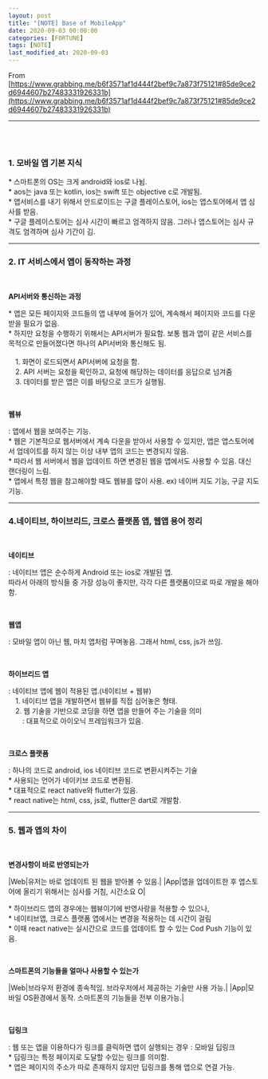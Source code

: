 ```yaml
---
layout: post
title: "[NOTE] Base of MobileApp"
date: 2020-09-03 00:00:00
categories: [FORTUNE]
tags: [NOTE]
last_modified_at: 2020-09-03
---
```


From [https://www.grabbing.me/b6f3571af1d444f2bef9c7a873f75121#85de9ce2d6944607b27483331926331b](https://www.grabbing.me/b6f3571af1d444f2bef9c7a873f75121#85de9ce2d6944607b27483331926331b)

---
<br>&emsp;

### 1. 모바일 앱 기본 지식

<p>
* 스마트폰의 OS는 크게 android와 ios로 나뉨.
<br>* aos는 java 또는 kotlin, ios는 swift 또는 objective c로 개발됨.
<br>* 앱서비스를 내기 위해서 안드로이드는 구글 플레이스토어, ios는 앱스토어에서 앱 심사를 받음.
<br>* 구글 플레이스토어는 심사 시간이 빠르고 엄격하지 않음. 그러나 앱스토어는 심사 규격도 엄격하며 심사 기간이 김.
</p>

---

### 2. IT 서비스에서 앱이 동작하는 과정

<br>

__API서버와 통신하는 과정__

<p>
* 앱은 모든 페이지와 코드들의 앱 내부에 들어가 있어, 계속해서 페이지와 코드를 다운 받을 필요가 없음.
<br>* 하지만 요청을 수행하기 위해서는 API서버가 필요함. 보통 웹과 앱이 같은 서비스를 목적으로 만들어졌다면 하나의 API서버와 통신해도 됨.
<br>
<br>&emsp;1. 화면이 로드되면서 API서버에 요청을 함.
<br>&emsp;2. API 서버는 요청을 확인하고, 요청에 해당하는 데이터를 응답으로 넘겨줌
<br>&emsp;3. 데이터를 받은 앱은 이를 바탕으로 코드가 실행됨.
</p>

<br>

__웹뷰__
<p>
: 앱에서 웹을 보여주는 기능.
<br>* 웹은 기본적으로 웹서버에서 계속 다운을 받아서 사용할 수 있지만, 앱은 앱스토어에서 업데이트를 하지 않는 이상 내부 앱의 코드는 변경되지 않음.
<br>* 따라서 웹 서버에서 웹을 업데이트 하면 변경된 웹을 앱에서도 사용할 수 있음. 대신 랜더링이 느림.
<br>* 앱에서 특정 웹을 참고해야할 때도 웹뷰를 많이 사용. ex) 네이버 지도 기능, 구글 지도 기능.
</p>

---

### 4.네이티브, 하이브리드, 크로스 플랫폼 앱, 웹앱 용어 정리

<br>

__네이티브__

<p>
: 네이티브 앱은 순수하게 Android 또는 ios로 개발된 앱.
<br>따라서 아래의 방식들 중 가장 성능이 좋지만, 각각 다른 플랫폼이므로 따로 개발을 해야함.
</p>

<br>

__웹앱__

<p>
: 모바일 앱이 아닌 웹, 마치 앱처럼 꾸며놓음. 그래서 html, css, js가 쓰임.
</p>

<br>

__하이브리드 앱__

<p>
: 네이티브 앱에 웹이 적용된 앱.(네이티브 + 웹뷰)
<br>&emsp;1. 네이티브 앱을 개발하면서 웹뷰를 직접 심어놓은 형태.
<br>&emsp;2. 웹 기술을 기반으로 코딩을 하면 앱을 만들어 주는 기술을 의미
<br>&emsp;&emsp;: 대표적으로 아이오닉 프레임워크가 있음.
</p>

<br>

__크로스 플랫폼__

<p>
: 하나의 코드로 android, ios 네이티브 코드로 변환시켜주는 기술
<br>* 사용되는 언어가 네이키브 코드로 변환됨.
<br>* 대표적으로 react native와 flutter가 있음.
<br>* react native는 html, css, js로, flutter은 dart로 개발함.
</p>

---

### 5. 웹과 앱의 차이

<br>

__변경사항이 바로 반영되는가__

|Web|유저는 바로 업데이트 된 웹을 받아볼 수 있음.|
|App|앱을 업데이트한 후 앱스토어에 올리기 위해서는 심사를 거침, 시간소요 O|

<p>
* 하이브리드 앱의 경우에는 웹뷰이기에 반영사랑을 적용할 수 있으나,
<br>* 네이티브앱, 크로스 플랫폼 앱에서는 변경을 적용하는 데 시간이 걸림
<br>* 이때 react native는 실시간으로 코드를 업데이트 할 수 있는 Cod Push 기능이 있음.
</p>

<br>

__스마트폰의 기능들을 얼마나 사용할 수 있는가__

|Web|브라우저 환경에 종속적임. 브라우저에서 제공하는 기술만 사용 가능.|
|App|모바일 OS환경에서 동작. 스마트폰의 기능들을 전부 이용가능.|

<br>

__딥링크__

<p>
: 웹 또는 앱을 이용하다가 링크를 클릭하면 앱이 실행되는 경우 : 모바일 딥링크
<br>* 딥링크는 특정 페이지로 도달할 수있는 링크를 의미함.
<br>* 앱은 페이지의 주소가 따로 존재하지 않지만 딥링크를 통해 앱으로 연결 가능.
</p>


<br>
<br>



